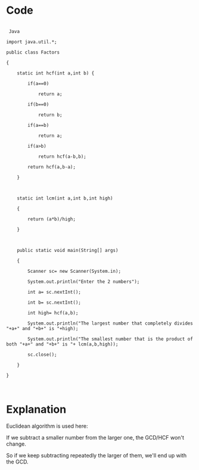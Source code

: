 # Code

```

 Java 

import java.util.*;

public class Factors

{

	static int hcf(int a,int b)	{

		if(a==0)

			return a;

		if(b==0)

			return b;

		if(a==b)

			return a;

		if(a>b)

			return hcf(a-b,b);

		return hcf(a,b-a);

	}

	

	static int lcm(int a,int b,int high)

	{

		return (a*b)/high;

	}

	

	public static void main(String[] args)

	{

		Scanner sc= new Scanner(System.in);

		System.out.println("Enter the 2 numbers");

		int a= sc.nextInt();

		int b= sc.nextInt();

		int high= hcf(a,b);

		System.out.println("The largest number that completely divides "+a+" and "+b+" is "+high);

		System.out.println("The smallest number that is the product of both "+a+" and "+b+" is "+ lcm(a,b,high));

		sc.close(); 

	}

}

		

```

# Explanation

Euclidean algorithm is used here:

If we subtract a smaller number from the larger one, the GCD/HCF won't change.

 So if we keep subtracting repeatedly the larger of them, we'll end up with the GCD.
